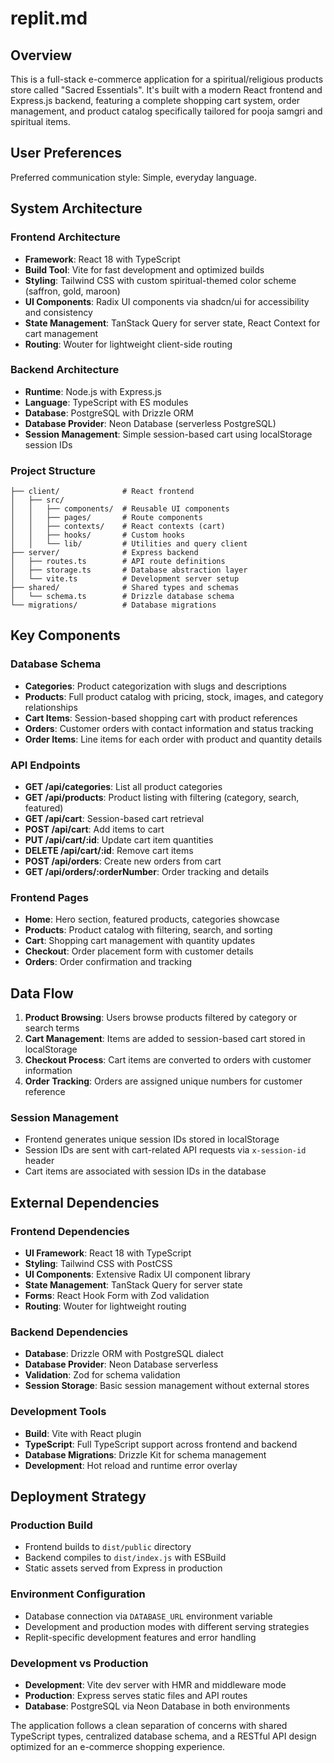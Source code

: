 # replit.md

## Overview

This is a full-stack e-commerce application for a spiritual/religious products store called "Sacred Essentials". It's built with a modern React frontend and Express.js backend, featuring a complete shopping cart system, order management, and product catalog specifically tailored for pooja samgri and spiritual items.

## User Preferences

Preferred communication style: Simple, everyday language.

## System Architecture

### Frontend Architecture
- **Framework**: React 18 with TypeScript
- **Build Tool**: Vite for fast development and optimized builds
- **Styling**: Tailwind CSS with custom spiritual-themed color scheme (saffron, gold, maroon)
- **UI Components**: Radix UI components via shadcn/ui for accessibility and consistency
- **State Management**: TanStack Query for server state, React Context for cart management
- **Routing**: Wouter for lightweight client-side routing

### Backend Architecture
- **Runtime**: Node.js with Express.js
- **Language**: TypeScript with ES modules
- **Database**: PostgreSQL with Drizzle ORM
- **Database Provider**: Neon Database (serverless PostgreSQL)
- **Session Management**: Simple session-based cart using localStorage session IDs

### Project Structure
```
├── client/              # React frontend
│   ├── src/
│   │   ├── components/  # Reusable UI components
│   │   ├── pages/       # Route components
│   │   ├── contexts/    # React contexts (cart)
│   │   ├── hooks/       # Custom hooks
│   │   └── lib/         # Utilities and query client
├── server/              # Express backend
│   ├── routes.ts        # API route definitions
│   ├── storage.ts       # Database abstraction layer
│   └── vite.ts          # Development server setup
├── shared/              # Shared types and schemas
│   └── schema.ts        # Drizzle database schema
└── migrations/          # Database migrations
```

## Key Components

### Database Schema
- **Categories**: Product categorization with slugs and descriptions
- **Products**: Full product catalog with pricing, stock, images, and category relationships
- **Cart Items**: Session-based shopping cart with product references
- **Orders**: Customer orders with contact information and status tracking
- **Order Items**: Line items for each order with product and quantity details

### API Endpoints
- **GET /api/categories**: List all product categories
- **GET /api/products**: Product listing with filtering (category, search, featured)
- **GET /api/cart**: Session-based cart retrieval
- **POST /api/cart**: Add items to cart
- **PUT /api/cart/:id**: Update cart item quantities
- **DELETE /api/cart/:id**: Remove cart items
- **POST /api/orders**: Create new orders from cart
- **GET /api/orders/:orderNumber**: Order tracking and details

### Frontend Pages
- **Home**: Hero section, featured products, categories showcase
- **Products**: Product catalog with filtering, search, and sorting
- **Cart**: Shopping cart management with quantity updates
- **Checkout**: Order placement form with customer details
- **Orders**: Order confirmation and tracking

## Data Flow

1. **Product Browsing**: Users browse products filtered by category or search terms
2. **Cart Management**: Items are added to session-based cart stored in localStorage
3. **Checkout Process**: Cart items are converted to orders with customer information
4. **Order Tracking**: Orders are assigned unique numbers for customer reference

### Session Management
- Frontend generates unique session IDs stored in localStorage
- Session IDs are sent with cart-related API requests via `x-session-id` header
- Cart items are associated with session IDs in the database

## External Dependencies

### Frontend Dependencies
- **UI Framework**: React 18 with TypeScript
- **Styling**: Tailwind CSS with PostCSS
- **UI Components**: Extensive Radix UI component library
- **State Management**: TanStack Query for server state
- **Forms**: React Hook Form with Zod validation
- **Routing**: Wouter for lightweight routing

### Backend Dependencies
- **Database**: Drizzle ORM with PostgreSQL dialect
- **Database Provider**: Neon Database serverless
- **Validation**: Zod for schema validation
- **Session Storage**: Basic session management without external stores

### Development Tools
- **Build**: Vite with React plugin
- **TypeScript**: Full TypeScript support across frontend and backend
- **Database Migrations**: Drizzle Kit for schema management
- **Development**: Hot reload and runtime error overlay

## Deployment Strategy

### Production Build
- Frontend builds to `dist/public` directory
- Backend compiles to `dist/index.js` with ESBuild
- Static assets served from Express in production

### Environment Configuration
- Database connection via `DATABASE_URL` environment variable
- Development and production modes with different serving strategies
- Replit-specific development features and error handling

### Development vs Production
- **Development**: Vite dev server with HMR and middleware mode
- **Production**: Express serves static files and API routes
- **Database**: PostgreSQL via Neon Database in both environments

The application follows a clean separation of concerns with shared TypeScript types, centralized database schema, and a RESTful API design optimized for an e-commerce shopping experience.